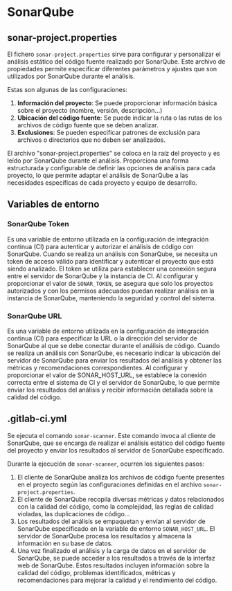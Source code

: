 # SonarQube
## sonar-project.properties
El fichero `sonar-project.properties` sirve para configurar y personalizar el análisis estático del código fuente realizado por SonarQube. Este archivo de propiedades permite especificar diferentes parámetros y ajustes que son utilizados por SonarQube durante el análisis.

Estas son algunas de las configuraciones:
1. **Información del proyecto**: Se puede proporcionar información básica sobre el proyecto (nombre, versión, descripción...)
2. **Ubicación del código fuente**: Se puede indicar la ruta o las rutas de los archivos de código fuente que se deben analizar.
3. **Exclusiones**: Se pueden especificar patrones de exclusión para archivos o directorios que no deben ser analizados.

El archivo "sonar-project.properties" se coloca en la raíz del proyecto y es leído por SonarQube durante el análisis. Proporciona una forma estructurada y configurable de definir las opciones de análisis para cada proyecto, lo que permite adaptar el análisis de SonarQube a las necesidades específicas de cada proyecto y equipo de desarrollo.

## Variables de entorno
### SonarQube Token
Es una variable de entorno utilizada en la configuración de integración continua (CI) para autenticar y autorizar el análisis de código con SonarQube. Cuando se realiza un análisis con SonarQube, se necesita un token de acceso válido para identificar y autenticar el proyecto que está siendo analizado. El token se utiliza para establecer una conexión segura entre el servidor de SonarQube y la instancia de CI. Al configurar y proporcionar el valor de `SONAR_TOKEN`, se asegura que solo los proyectos autorizados y con los permisos adecuados puedan realizar análisis en la instancia de SonarQube, manteniendo la seguridad y control del sistema.

### SonarQube URL
Es una variable de entorno utilizada en la configuración de integración continua (CI) para especificar la URL o la dirección del servidor de SonarQube al que se debe conectar durante el análisis de código. Cuando se realiza un análisis con SonarQube, es necesario indicar la ubicación del servidor de SonarQube para enviar los resultados del análisis y obtener las métricas y recomendaciones correspondientes. Al configurar y proporcionar el valor de SONAR_HOST_URL, se establece la conexión correcta entre el sistema de CI y el servidor de SonarQube, lo que permite enviar los resultados del análisis y recibir información detallada sobre la calidad del código.

## .gitlab-ci.yml
Se ejecuta el comando `sonar-scanner`. Este comando invoca al cliente de SonarQube, que se encarga de realizar el análisis estático del código fuente del proyecto y enviar los resultados al servidor de SonarQube especificado.

Durante la ejecución de `sonar-scanner`, ocurren los siguientes pasos:
1. El cliente de SonarQube analiza los archivos de código fuente presentes en el proyecto según las configuraciones definidas en el archivo `sonar-project.properties`.
2. El cliente de SonarQube recopila diversas métricas y datos relacionados con la calidad del código, como la complejidad, las reglas de calidad violadas, las duplicaciones de código...
3. Los resultados del análisis se empaquetan y envían al servidor de SonarQube especificado en la variable de entorno `SONAR_HOST_URL`. El servidor de SonarQube procesa los resultados y almacena la información en su base de datos.
4. Una vez finalizado el análisis y la carga de datos en el servidor de SonarQube, se puede acceder a los resultados a través de la interfaz web de SonarQube. Estos resultados incluyen información sobre la calidad del código, problemas identificados, métricas y recomendaciones para mejorar la calidad y el rendimiento del código.
